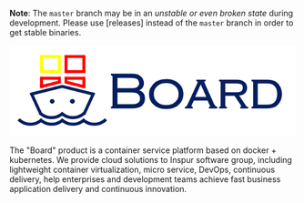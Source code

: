 
**Note**: The `master` branch may be in an *unstable or even broken state* during development.
Please use [releases] instead of the `master` branch in order to get stable binaries.

<img alt="Board" src="docs/img/board_logo.png">

The "Board" product is a container service platform based on docker + kubernetes. We provide cloud solutions to Inspur software group, including lightweight container virtualization, micro service, DevOps, continuous delivery, help enterprises and development teams achieve fast business application delivery and continuous innovation.
